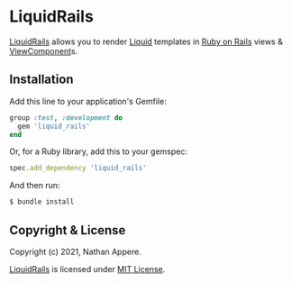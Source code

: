 [LiquidRails]: https://github.com/rubykit/liquid_rails
[Liquid]: https://shopify.github.io/liquid/
[ViewComponent]: https://github.com/github/view_component
[Ruby on Rails]: https://rubyonrails.org/

# LiquidRails

[LiquidRails] allows you to render [Liquid] templates in [Ruby on Rails] views & [ViewComponent]s.

## Installation

Add this line to your application's Gemfile:

```ruby
group :test, :development do
  gem 'liquid_rails'
end
```

Or, for a Ruby library, add this to your gemspec:

```ruby
spec.add_dependency 'liquid_rails'
```

And then run:

```bash
$ bundle install
```

## Copyright & License

Copyright (c) 2021, Nathan Appere.

[LiquidRails] is licensed under [MIT License](MIT_LICENSE.md).
